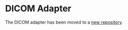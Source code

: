 # DICOM Adapter

The DICOM adapter has been moved to a [new repository](https://github.com/GoogleCloudPlatform/healthcare-dicom-dicomweb-adapter).
